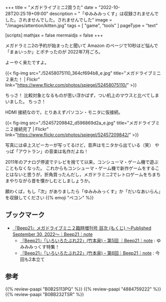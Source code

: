 +++
title = "メガドライブミニ2買うた"
date =  "2022-10-28T20:25:19+09:00"
description = "「ゆみみみっくす」は収録されませんでした。されませんでした。されませんでした"
image = "/images/attention/kitten.jpg"
tags = [ "game", "tools" ]
pageType = "text"

[scripts]
  mathjax = false
  mermaidjs = false
+++

メガドラミニ2の予約が始まったと聞いて Amazon のページで10秒ほど悩んで「まぁいっか」とポチったのが 2022年7月ごろ。

よーやく来たですよ。

{{< fig-img src="./52458075110_364cf694b8_e.jpg" title="メガドライブミニ２来た！ | Flickr" link="https://www.flickr.com/photos/spiegel/52458075110/" >}}

ちっさ！ 比較対象となるものが思い浮かばず，つい机上のマウスと比べてしまいました。
ちっさ！

HDMI 接続なので，とりあえずパソコン・モニタに仮接続。

{{< fig-img src="./52457209842_d596869d2a_e.jpg" title="メガドライブミニ２接続完了 | Flickr" link="https://www.flickr.com/photos/spiegel/52457209842/" >}}

写真には卓上スピーカーが写ってるけど，音声はモニタから出ている（笑） やっぱ「アウトラン」の音楽は名作だよね！

2011年のアナログ停波でテレビを捨てて以来，コンシューマ・ゲーム機で遊ぶこともなくなった。
これからもコンシューマ・ゲーム機で新作ゲームをすることはないと思うが，折角買ったんだし，メガドラミニ2でレトロゲームをちまちまやりながら昔を懐かしむとしましょうか。

願わくば，もし「次」がありましたら「ゆみみみっくす」か「だいなあいらん」を収録してください {{% emoji "ペコン" %}}

## ブックマーク

- [『Beep21』メガドライブミニ２臨時増刊号  目次 (もくじ) ～Published September 30, 2022～｜Beep21｜note](https://note.com/beep21/n/n32754d0983db)
  - [『Beep21』「いろいろたぶれ22」(竹本泉)・第5回 ｜Beep21｜note](https://note.com/beep21/n/n3e73591092c4) : ゆみみみっくす特集！
  - [『Beep21』「いろいろたぶれ22」(竹本泉)・第6回｜Beep21｜note](https://note.com/beep21/n/nd393acd25d46) : 今回も2本立て

## 参考

{{% review-paapi "B0B2S113PQ" %}} <!-- メガドライブミニ2 -->
{{% review-paapi "4884759222" %}} <!-- 竹本泉★WORLD -->
{{% review-paapi "B0BB232TSR" %}} <!-- Mega Drive Mini 2 - Celebration Album - -->
